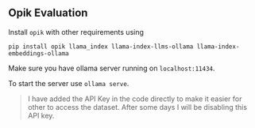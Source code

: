 ## Opik Evaluation

Install `opik` with other requirements using
```
pip install opik llama_index llama-index-llms-ollama llama-index-embeddings-ollama
```

Make sure you have ollama server running on `localhost:11434`.

To start the server use `ollama serve`.


> I have added the API Key in the code directly to make it easier for other to access the dataset. After some days I will be disabling this API key.